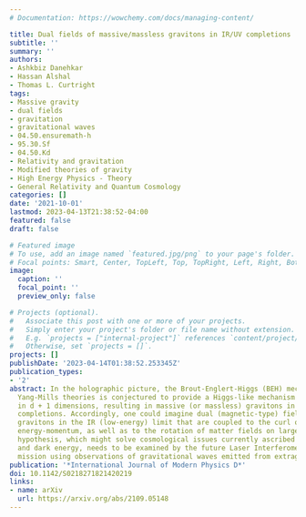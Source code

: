 ```yaml
---
# Documentation: https://wowchemy.com/docs/managing-content/

title: Dual fields of massive/massless gravitons in IR/UV completions
subtitle: ''
summary: ''
authors:
- Ashkbiz Danehkar
- Hassan Alshal
- Thomas L. Curtright
tags:
- Massive gravity
- dual fields
- gravitation
- gravitational waves
- 04.50.ensuremath-h
- 95.30.Sf
- 04.50.Kd
- Relativity and gravitation
- Modified theories of gravity
- High Energy Physics - Theory
- General Relativity and Quantum Cosmology
categories: []
date: '2021-10-01'
lastmod: 2023-04-13T21:38:52-04:00
featured: false
draft: false

# Featured image
# To use, add an image named `featured.jpg/png` to your page's folder.
# Focal points: Smart, Center, TopLeft, Top, TopRight, Left, Right, BottomLeft, Bottom, BottomRight.
image:
  caption: ''
  focal_point: ''
  preview_only: false

# Projects (optional).
#   Associate this post with one or more of your projects.
#   Simply enter your project's folder or file name without extension.
#   E.g. `projects = ["internal-project"]` references `content/project/deep-learning/index.md`.
#   Otherwise, set `projects = []`.
projects: []
publishDate: '2023-04-14T01:38:52.253345Z'
publication_types:
- '2'
abstract: In the holographic picture, the Brout-Englert-Higgs (BEH) mechanism in d-dimensional
  Yang-Mills theories is conjectured to provide a Higgs-like mechanism for gravity
  in d + 1 dimensions, resulting in massive (or massless) gravitons in IR (or UV)
  completions. Accordingly, one could imagine dual (magnetic-type) fields of massive
  gravitons in the IR (low-energy) limit that are coupled to the curl of their own
  energy-momentum, as well as to the rotation of matter fields on large scales. This
  hypothesis, which might solve cosmological issues currently ascribed to dark matter
  and dark energy, needs to be examined by the future Laser Interferometer Space Antenna
  mission using observations of gravitational waves emitted from extragalactic sources.
publication: '*International Journal of Modern Physics D*'
doi: 10.1142/S0218271821420219
links:
- name: arXiv
  url: https://arxiv.org/abs/2109.05148
---
```

